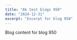 ```yaml
---
title: "Ak test blogs 950"
date: "2024-12-31"
excerpt: "Excerpt for blog 950"
---
```


Blog content for blog 950
